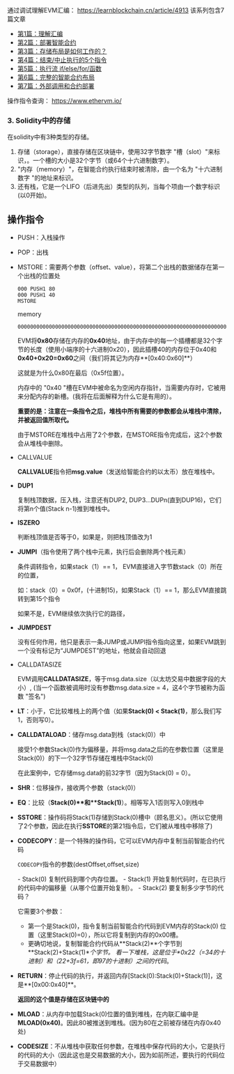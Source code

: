 通过调试理解EVM汇编：
 https://learnblockchain.cn/article/4913
 该系列包含7篇文章

 - [第1篇：理解汇编](https://learnblockchain.cn/article/4913)
- [第2篇：部署智能合约](https://learnblockchain.cn/article/4927)
- [第3篇：存储布局是如何工作的？](https://learnblockchain.cn/article/4943)
- [第4篇：结束/中止执行的5个指令](https://learnblockchain.cn/article/4965)
- [第5篇：执行流 if/else/for/函数](https://medium.com/@TrustChain/reversing-and-debugging-evm-the-execution-flow-part-5-2ffc97ef0b77)
- [第6篇：完整的智能合约布局](https://medium.com/@TrustChain/reversing-and-debugging-part-6-full-smart-contract-layout-f236c3121bd1)
- [第7篇：外部调用和合约部署](https://medium.com/@TrustChain/reversing-and-debugging-theevm-part-7-2a20a44a555e)

操作指令查询：
    https://www.ethervm.io/

### 3. Solidity中的存储
在solidity中有3种类型的存储。

1. 存储（storage），直接存储在区块链中，使用32字节数字 "槽（slot）"来标识，。一个槽的大小是32个字节（或64个十六进制数字）。
2. "内存（memory）"，在智能合约执行结束时被清除，由一个名为 "十六进制数字 "的地址来标识。
3. 还有栈，它是一个LIFO（后进先出）类型的队列，当每个项由一个数字标识(以0开始)。



## 操作指令

- PUSH：入栈操作

- POP：出栈

- MSTORE：需要两个参数（offset、value），将第二个出栈的数据储存在第一个出栈的位置处

  ```assembly
  000 PUSH1 80
  000 PUSH1 40
  MSTORE
  ```

  memory

  ```solidity
  000000000000000000000000000000000000000000000000000000000000000000000000000000000000000000000000000000000000000000000000000000000000000000000000000000000000000000000000000000000000000000000080	
  ```

  EVM将**0x80**存储在内存的**0x40**地址，由于内存中的每一个插槽都是32个字节的长度（使用小端序的十六进制0x20），因此插槽40的内存位于0x40和**0x40+0x20=0x60**之间（我们将其记为内存**[0x40:0x60]**）

  这就是为什么0x80在最后（0x5f位置）。

  内存中的 "0x40 "槽在EVM中被命名为空闲内存指针，当需要内存时，它被用来分配内存的新槽。(我将在后面解释为什么它是有用的）。

  **重要的是：注意在一条指令之后，堆栈中所有需要的参数都会从堆栈中清除，并被返回值所取代。**

  由于MSTORE在堆栈中占用了2个参数，在MSTORE指令完成后，这2个参数会从堆栈中删除。

- CALLVALUE

  **CALLVALUE**指令把**msg.value**（发送给智能合约的以太币）放在堆栈中。

- **DUP1**

  复制栈顶数据，压入栈，注意还有DUP2, DUP3...DUPn(直到DUP16)，它们将第n个值(Stack n-1)推到堆栈中。

- **ISZERO**

  判断栈顶值是否等于0，如果是，则把栈顶值改为1

- **JUMPI**（指令使用了两个栈中元素，执行后会删除两个栈元素）

  条件调转指令，如果stack（1）== 1， EVM直接进入字节数stack（0）所在的位置，

  如：stack（0）= 0x0f，(十进制15)，如果Stack（1）== 1，那么EVM直接跳转到第15个指令

  如果不是，EVM继续依次执行它的路径，

- **JUMPDEST**

  没有任何作用，他只是表示一条JUMP或JUMPI指令指向这里，如果EVM跳到一个没有标记为“JUMPDEST”的地址，他就会自动回退

- CALLDATASIZE

  EVM调用**CALLDATASIZE**，等于msg.data.size（以太坊交易中数据字段的大小）, (当一个函数被调用时没有参数msg.data.size = 4，这4个字节被称为函数 "签名")

- **LT**：小于，它比较堆栈上的两个值（如果**Stack(0) < Stack(1)**，那么我们写1，否则写0）。

- **CALLDATALOAD**：储存msg.data到栈（stack(0)）中

  接受1个参数Stack(0)作为偏移量，并将msg.data之后的在参数位置（这里是Stack(0)）的下一个32字节存储在堆栈中Stack(0)

  在此案例中，它存储msg.data的前32字节（因为Stack(0) = 0）。

- **SHR**：位移操作，接收两个参数（stack(0)）

- **EQ**：比较（**Stack(0)\**和\**Stack(1)**）。相等写入1否则写入0到栈中

- **SSTORE**：操作码将Stack(1)存储到Stack(0)槽中（顾名思义）。(所以它使用了2个参数，因此在执行**SSTORE**的第21指令后，它们被从堆栈中移除了)

- **CODECOPY**：是一个特殊的操作码，它可以EVM内存中复制当前智能合约代码

  `CODECOPY`指令的参数(destOffset,offset,size)

  \- Stack(0) 复制代码到哪个内存位置。
  \- Stack(1) 开始复制代码时，在已执行的代码中的偏移量（从哪个位置开始复制）。
  \- Stack(2) 要复制多少字节的代码？

  它需要3个参数：

  - 第一个是Stack(0)，指令复制当前智能合约代码到EVM内存的Stack(0) 位置（这里Stack(0)=0），所以它将复制到内存的0x00槽。
  - 更确切地说，复制智能合约代码从**Stack(2)\**个字节到\**Stack(2)+Stack(1)\**个字节。
    看一下堆栈，这是位于\**0x22（=34的十进制）和（22+3f=61，即97的十进制）之间的代码**。

- **RETURN**：停止代码的执行，并返回内存[Stack(0):Stack(0)+Stack(1)]，这是**[0x00:0x40]**。

  **返回的这个值是存储在区块链中的**

- **MLOAD**：从内存中加载Stack(0)位置的值到堆栈，在内联汇编中是**MLOAD(0x40)**。因此80被推送到堆栈。(因为80在之前被存储在内存0x40处)

- **CODESIZE**：不从堆栈中获取任何参数，在堆栈中保存代码的大小，它是执行的代码的大小（因此这也是交易数据的大小，因为如前所述，要执行的代码位于交易数据中）

  
